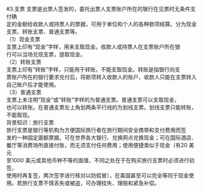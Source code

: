 #3.支票
支票是出票人签发的，委托出票人支票账户所在的银行在见票时无条件支付确<br />
    定的金额给收款人或持票人的票据，可用于单位和个人的各种款项结算。分为现金<br />
    支票、转账支票、普通支票等。<br />
    （1）现金支票<br />
    支票上印有“现金”字样，用来支取现金。收款人或持票人在支票账户所在银<br />
    行可以当场兑现支票，提取现金。<br />
    （2）转账支票<br />
    支票上印有“转账”字样，只能用于转账，不能支取现金。转账是指银行向支<br />
    票账户所在的银行要求兑付后，将款项转入收款人的账户，收款人只能在支票转入<br />
    自己账户后才能使用。<br />
    （3）普通支票<br />
    支票上未注明“现金”或“转账”字样的为普通支票。普通支票可以支取现金，<br />
    也可以转账。在普通支票左上角划两条平行线的为划线支票。划线支票只能转账，<br />
    不能取现。<br />
    背景知识：旅行支票<br />
    旅行支票是银行等机构为方便国际旅行者在旅行期间安全携带和支付费用而签<br />
    发的一种固定面额票据。可在世界各大银行、兑换网点兑换现金；可在国际酒店、<br />
    餐厅等消费场所直接付账，而无须支付任何费用；使用便捷类似于现金（有20 美元<br />
    至1000 美元或其他币种不等的面值，不同之处在于在购买旅行支票时必须进行初签，<br />
    使用时再复签，两次签字进行核对以防假冒），在美国甚至可以完全等同于现金使<br />
  用。若旅行支票不慎丢失或被盗，可办理挂失、理赔和紧急补偿。